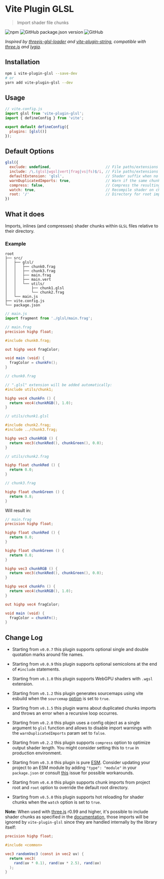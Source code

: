 # Vite Plugin GLSL #

> Import shader file chunks

![npm](https://img.shields.io/npm/dt/vite-plugin-glsl)
![GitHub package.json version](https://img.shields.io/github/package-json/v/UstymUkhman/vite-plugin-glsl?color=brightgreen)
![GitHub](https://img.shields.io/github/license/UstymUkhman/vite-plugin-glsl?color=brightgreen)

*Inspired by [threejs-glsl-loader](https://github.com/MONOGRID/threejs-glsl-loader#readme) and [vite-plugin-string](https://github.com/aweikalee/vite-plugin-string), compatible with [three.js](https://threejs.org/) and [lygia](https://github.com/patriciogonzalezvivo/lygia).*

## Installation ##

```sh
npm i vite-plugin-glsl --save-dev
# or
yarn add vite-plugin-glsl --dev
```

## Usage ##

```js
// vite.config.js
import glsl from 'vite-plugin-glsl';
import { defineConfig } from 'vite';

export default defineConfig({
  plugins: [glsl()]
});
```

## Default Options ##

```js
glsl({
  exclude: undefined,                         // File paths/extensions to ignore
  include: /\.(glsl|wgsl|vert|frag|vs|fs)$/i, // File paths/extensions to import
  defaultExtension: 'glsl',                   // Shader suffix when no extension is specified
  warnDuplicatedImports: true,                // Warn if the same chunk was imported multiple times
  compress: false,                            // Compress the resulting shader code
  watch: true,                                // Recompile shader on chunk change
  root: '/'                                   // Directory for root imports
})
```

## What it does ##

Imports, inlines (and compresses) shader chunks within `GLSL` files relative to their directory.

### Example ###

```
root
├── src/
│   ├── glsl/
│   │   ├── chunk0.frag
│   │   ├── chunk3.frag
│   │   ├── main.frag
│   │   ├── main.vert
│   │   └── utils/
│   │       ├── chunk1.glsl
│   │       └── chunk2.frag
│   └── main.js
├── vite.config.js
└── package.json
```

```js
// main.js
import fragment from './glsl/main.frag';
```

```glsl
// main.frag
precision highp float;

#include chunk0.frag;

out highp vec4 fragColor;

void main (void) {
  fragColor = chunkFn();
}
```

```glsl
// chunk0.frag

// ".glsl" extension will be added automatically:
#include utils/chunk1;

highp vec4 chunkFn () {
  return vec4(chunkRGB(), 1.0);
}
```

```glsl
// utils/chunk1.glsl

#include chunk2.frag;
#include ../chunk3.frag;

highp vec3 chunkRGB () {
  return vec3(chunkRed(), chunkGreen(), 0.0);
}
```

```glsl
// utils/chunk2.frag

highp float chunkRed () {
  return 0.0;
}
```

```glsl
// chunk3.frag

highp float chunkGreen () {
  return 0.8;
}
```

Will result in:

```glsl
// main.frag
precision highp float;

highp float chunkRed () {
  return 0.0;
}

highp float chunkGreen () {
  return 0.8;
}

highp vec3 chunkRGB () {
  return vec3(chunkRed(), chunkGreen(), 0.0);
}

highp vec4 chunkFn () {
  return vec4(chunkRGB(), 1.0);
}

out highp vec4 fragColor;

void main (void) {
  fragColor = chunkFn();
}
```

## Change Log ##

- Starting from `v0.0.7` this plugin supports optional single and double quotation marks around file names.

- Starting from `v0.0.9` this plugin supports optional semicolons at the end of `#include` statements.

- Starting from `v0.1.0` this plugin supports WebGPU shaders with `.wgsl` extension.

- Starting from `v0.1.2` this plugin generates sourcemaps using vite esbuild when the `sourcemap` [option](https://github.com/UstymUkhman/vite-plugin-glsl/blob/main/vite.config.js#L5) is set to `true`.

- Starting from `v0.1.5` this plugin warns about duplicated chunks imports and throws an error when a recursive loop occurres.

- Starting from `v0.2.0` this plugin uses a config object as a single argument to `glsl` function and allows to disable import warnings with the `warnDuplicatedImports` param set to `false`.

- Starting from `v0.2.2` this plugin supports `compress` option to optimize output shader length. You might consider setting this to `true` in production environment.

- Starting from `v0.3.0` this plugin is pure [ESM](https://developer.mozilla.org/en-US/docs/Web/JavaScript/Guide/Modules). Consider updating your project to an ESM module by adding `"type": "module"` in your `package.json` or consult [this](https://github.com/UstymUkhman/vite-plugin-glsl/issues/16) issue for possible workarounds.

- Starting from `v0.4.0` this plugin supports chunk imports from project root and `root` option to override the default root directory.

- Starting from `v0.5.0` this plugin supports hot reloading for shader chunks when the `watch` option is set to `true`.

**Note:** When used with [three.js](https://github.com/mrdoob/three.js) r0.99 and higher, it's possible to include shader chunks as specified in the [documentation](https://threejs.org/docs/index.html?q=Shader#api/en/materials/ShaderMaterial), those imports will be ignored by `vite-plugin-glsl` since they are handled internally by the library itself:

```glsl
precision highp float;

#include <common>

vec3 randomVec3 (const in vec2 uv) {
  return vec3(
    rand(uv * 0.1), rand(uv * 2.5), rand(uv)
  );
}
```
